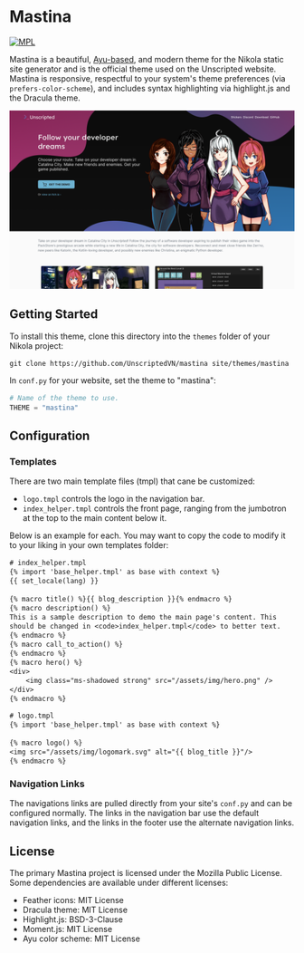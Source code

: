 # Mastina

[![MPL](https://img.shields.io/github/license/unscriptedvn/mastina)](LICENSE.txt)

Mastina is a beautiful, [Ayu-based](https://github.com/ayu-theme/ayu-colors), and modern theme for the Nikola static site generator and is the official theme used on the Unscripted website. Mastina is responsive, respectful to your system's theme preferences (via `prefers-color-scheme`), and includes syntax highlighting via highlight.js and the Dracula theme.

![Mastina Screenshot](screenshot.png)

## Getting Started

To install this theme, clone this directory into the `themes` folder of your Nikola project:

```
git clone https://github.com/UnscriptedVN/mastina site/themes/mastina
```

In `conf.py` for your website, set the theme to "mastina":

```py
# Name of the theme to use.
THEME = "mastina"
```

## Configuration

### Templates

There are two main template files (tmpl) that cane be customized:

- `logo.tmpl` controls the logo in the navigation bar.
- `index_helper.tmpl` controls the front page, ranging from the jumbotron at the top to the main content below it.

Below is an example for each. You may want to copy the code to modify it to your liking in your own templates folder:

```jinja
# index_helper.tmpl
{% import 'base_helper.tmpl' as base with context %}
{{ set_locale(lang) }}

{% macro title() %}{{ blog_description }}{% endmacro %}
{% macro description() %}
This is a sample description to demo the main page's content. This should be changed in <code>index_helper.tmpl</code> to better text.
{% endmacro %}
{% macro call_to_action() %}
{% endmacro %}
{% macro hero() %}
<div>
    <img class="ms-shadowed strong" src="/assets/img/hero.png" />
</div>
{% endmacro %}
```

```jinja
# logo.tmpl
{% import 'base_helper.tmpl' as base with context %}

{% macro logo() %}
<img src="/assets/img/logomark.svg" alt="{{ blog_title }}"/>
{% endmacro %}
```

### Navigation Links

The navigations links are pulled directly from your site's `conf.py` and can be configured normally. The links in the navigation bar use the default navigation links, and the links in the footer use the alternate navigation links.

## License

The primary Mastina project is licensed under the Mozilla Public License. Some dependencies are available under different licenses:

- Feather icons: MIT License
- Dracula theme: MIT License
- Highlight.js: BSD-3-Clause
- Moment.js: MIT License
- Ayu color scheme: MIT License
